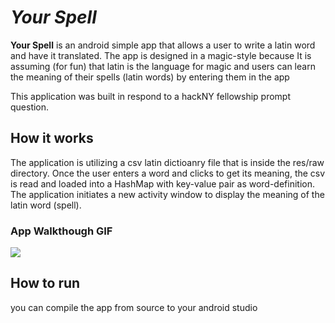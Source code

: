 # *Your Spell*

**Your Spell** is an android simple app that allows a user to write a latin word and have it translated. The app is designed in a magic-style because It is assuming (for fun) that latin is the language for magic and users can learn the meaning of their spells (latin words) by entering them in the app 

This application was built in respond to a hackNY fellowship prompt question.


## How it works

The application is utilizing a csv latin dictioanry file that is inside the res/raw directory. Once the user enters a word and clicks to get its meaning, the csv is read and loaded into a HashMap with key-value pair as word-definition. The application initiates a new activity window to display the meaning of the latin word (spell). 

### App Walkthough GIF

![](https://i.imgur.com/kczTTrj.gif)


## How to run

you can compile the app from source to your android studio
